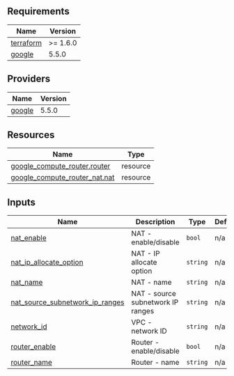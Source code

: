 <!-- BEGIN_TF_DOCS -->
## Requirements

| Name | Version |
|------|---------|
| <a name="requirement_terraform"></a> [terraform](#requirement\_terraform) | >= 1.6.0 |
| <a name="requirement_google"></a> [google](#requirement\_google) | 5.5.0 |

## Providers

| Name | Version |
|------|---------|
| <a name="provider_google"></a> [google](#provider\_google) | 5.5.0 |

## Resources

| Name | Type |
|------|------|
| [google_compute_router.router](https://registry.terraform.io/providers/hashicorp/google/5.5.0/docs/resources/compute_router) | resource |
| [google_compute_router_nat.nat](https://registry.terraform.io/providers/hashicorp/google/5.5.0/docs/resources/compute_router_nat) | resource |

## Inputs

| Name | Description | Type | Default | Required |
|------|-------------|------|---------|:--------:|
| <a name="input_nat_enable"></a> [nat\_enable](#input\_nat\_enable) | NAT - enable/disable | `bool` | n/a | yes |
| <a name="input_nat_ip_allocate_option"></a> [nat\_ip\_allocate\_option](#input\_nat\_ip\_allocate\_option) | NAT - IP allocate option | `string` | n/a | yes |
| <a name="input_nat_name"></a> [nat\_name](#input\_nat\_name) | NAT - name | `string` | n/a | yes |
| <a name="input_nat_source_subnetwork_ip_ranges"></a> [nat\_source\_subnetwork\_ip\_ranges](#input\_nat\_source\_subnetwork\_ip\_ranges) | NAT - source subnetwork IP ranges | `string` | n/a | yes |
| <a name="input_network_id"></a> [network\_id](#input\_network\_id) | VPC - network ID | `string` | n/a | yes |
| <a name="input_router_enable"></a> [router\_enable](#input\_router\_enable) | Router - enable/disable | `bool` | n/a | yes |
| <a name="input_router_name"></a> [router\_name](#input\_router\_name) | Router - name | `string` | n/a | yes |
<!-- END_TF_DOCS -->
